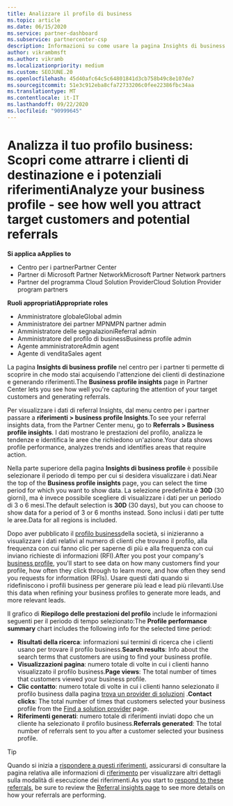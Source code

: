 ```yaml
---
title: Analizzare il profilo di business
ms.topic: article
ms.date: 06/15/2020
ms.service: partner-dashboard
ms.subservice: partnercenter-csp
description: Informazioni su come usare la pagina Insights di business profile per vedere in che modo si sta acquisendo l'attenzione dei clienti di destinazione e si generano riferimenti.
author: vikrambmsft
ms.author: vikramb
ms.localizationpriority: medium
ms.custom: SEOJUNE.20
ms.openlocfilehash: 45d40afc64c5c64801841d3cb758b49c8e107de7
ms.sourcegitcommit: 51e3c912eba8cfa72733206c0fee22386fbc34aa
ms.translationtype: MT
ms.contentlocale: it-IT
ms.lasthandoff: 09/22/2020
ms.locfileid: "90999645"
---
```

# <a name="analyze-your-business-profile---see-how-well-you-attract-target-customers-and-potential-referrals"></a><span data-ttu-id="20068-103">Analizza il tuo profilo business: Scopri come attrarre i clienti di destinazione e i potenziali riferimenti</span><span class="sxs-lookup"><span data-stu-id="20068-103">Analyze your business profile - see how well you attract target customers and potential referrals</span></span>
<!-- 
https://go.microsoft.com/fwlink/?linkid=849120
-->

<span data-ttu-id="20068-104">**Si applica a**</span><span class="sxs-lookup"><span data-stu-id="20068-104">**Applies to**</span></span>

- <span data-ttu-id="20068-105">Centro per i partner</span><span class="sxs-lookup"><span data-stu-id="20068-105">Partner Center</span></span>
- <span data-ttu-id="20068-106">Partner di Microsoft Partner Network</span><span class="sxs-lookup"><span data-stu-id="20068-106">Microsoft Partner Network partners</span></span>
- <span data-ttu-id="20068-107">Partner del programma Cloud Solution Provider</span><span class="sxs-lookup"><span data-stu-id="20068-107">Cloud Solution Provider program partners</span></span>

<span data-ttu-id="20068-108">**Ruoli appropriati**</span><span class="sxs-lookup"><span data-stu-id="20068-108">**Appropriate roles**</span></span>

- <span data-ttu-id="20068-109">Amministratore globale</span><span class="sxs-lookup"><span data-stu-id="20068-109">Global admin</span></span>
- <span data-ttu-id="20068-110">Amministratore dei partner MPN</span><span class="sxs-lookup"><span data-stu-id="20068-110">MPN partner admin</span></span>
- <span data-ttu-id="20068-111">Amministratore delle segnalazioni</span><span class="sxs-lookup"><span data-stu-id="20068-111">Referral admin</span></span>
- <span data-ttu-id="20068-112">Amministratore del profilo di business</span><span class="sxs-lookup"><span data-stu-id="20068-112">Business profile admin</span></span>
- <span data-ttu-id="20068-113">Agente amministratore</span><span class="sxs-lookup"><span data-stu-id="20068-113">Admin agent</span></span>
- <span data-ttu-id="20068-114">Agente di vendita</span><span class="sxs-lookup"><span data-stu-id="20068-114">Sales agent</span></span>

<span data-ttu-id="20068-115">La pagina **Insights di business profile** nel centro per i partner ti permette di scoprire in che modo stai acquisendo l'attenzione dei clienti di destinazione e generando riferimenti.</span><span class="sxs-lookup"><span data-stu-id="20068-115">The **Business profile insights** page in Partner Center lets you see how well you're capturing the attention of your target customers and generating referrals.</span></span>

<span data-ttu-id="20068-116">Per visualizzare i dati di referral Insights, dal menu centro per i partner passare a **riferimenti > business profile Insights**.</span><span class="sxs-lookup"><span data-stu-id="20068-116">To see your referral insights data, from the Partner Center menu, go to **Referrals > Business profile insights**.</span></span> <span data-ttu-id="20068-117">I dati mostrano le prestazioni del profilo, analizza le tendenze e identifica le aree che richiedono un'azione.</span><span class="sxs-lookup"><span data-stu-id="20068-117">Your data shows profile performance, analyzes trends and identifies areas that require action.</span></span>

<span data-ttu-id="20068-118">Nella parte superiore della pagina **Insights di business profile** è possibile selezionare il periodo di tempo per cui si desidera visualizzare i dati.</span><span class="sxs-lookup"><span data-stu-id="20068-118">Near the top of the **Business profile insights** page, you can select the time period for which you want to show data.</span></span> <span data-ttu-id="20068-119">La selezione predefinita è **30D** (30 giorni), ma è invece possibile scegliere di visualizzare i dati per un periodo di 3 o 6 mesi.</span><span class="sxs-lookup"><span data-stu-id="20068-119">The default selection is **30D** (30 days), but you can choose to show data for a period of 3 or 6 months instead.</span></span> <span data-ttu-id="20068-120">Sono inclusi i dati per tutte le aree.</span><span class="sxs-lookup"><span data-stu-id="20068-120">Data for all regions is included.</span></span>

<span data-ttu-id="20068-121">Dopo aver pubblicato il [profilo business](create-a-marketing-profile.md)della società, si inizieranno a visualizzare i dati relativi al numero di clienti che trovano il profilo, alla frequenza con cui fanno clic per saperne di più e alla frequenza con cui inviano richieste di informazioni (RFI).</span><span class="sxs-lookup"><span data-stu-id="20068-121">After you post your company's [business profile](create-a-marketing-profile.md), you'll start to see data on how many customers find your profile, how often they click through to learn more, and how often they send you requests for information (RFIs).</span></span> <span data-ttu-id="20068-122">Usare questi dati quando si ridefiniscono i profili business per generare più lead e lead più rilevanti.</span><span class="sxs-lookup"><span data-stu-id="20068-122">Use this data when refining your business profiles to generate more leads, and more relevant leads.</span></span>

<span data-ttu-id="20068-123">Il grafico di **Riepilogo delle prestazioni del profilo** include le informazioni seguenti per il periodo di tempo selezionato:</span><span class="sxs-lookup"><span data-stu-id="20068-123">The **Profile performance summary** chart includes the following info for the selected time period:</span></span>

- <span data-ttu-id="20068-124">**Risultati della ricerca**: informazioni sui termini di ricerca che i clienti usano per trovare il profilo business.</span><span class="sxs-lookup"><span data-stu-id="20068-124">**Search results**: Info about the search terms that customers are using to find your business profile.</span></span>
- <span data-ttu-id="20068-125">**Visualizzazioni pagina**: numero totale di volte in cui i clienti hanno visualizzato il profilo business.</span><span class="sxs-lookup"><span data-stu-id="20068-125">**Page views**: The total number of times that customers viewed your business profile.</span></span>
- <span data-ttu-id="20068-126">**Clic contatto**: numero totale di volte in cui i clienti hanno selezionato il profilo business dalla pagina [trova un provider di soluzioni](https://www.microsoft.com/solution-providers/home) .</span><span class="sxs-lookup"><span data-stu-id="20068-126">**Contact clicks**: The total number of times that customers selected your business profile from the [Find a solution provider](https://www.microsoft.com/solution-providers/home) page.</span></span>
- <span data-ttu-id="20068-127">**Riferimenti generati**: numero totale di riferimenti inviati dopo che un cliente ha selezionato il profilo business.</span><span class="sxs-lookup"><span data-stu-id="20068-127">**Referrals generated**: The total number of referrals sent to you after a customer selected your business profile.</span></span>

> [!TIP]
> <span data-ttu-id="20068-128">Quando si inizia a [rispondere a questi riferimenti](manage-leads.md), assicurarsi di consultare la pagina relativa alle informazioni di [riferimento](referral-insights.md) per visualizzare altri dettagli sulla modalità di esecuzione dei riferimenti.</span><span class="sxs-lookup"><span data-stu-id="20068-128">As you start to [respond to these referrals](manage-leads.md), be sure to review the [Referral insights page](referral-insights.md) to see more details on how your referrals are performing.</span></span>
